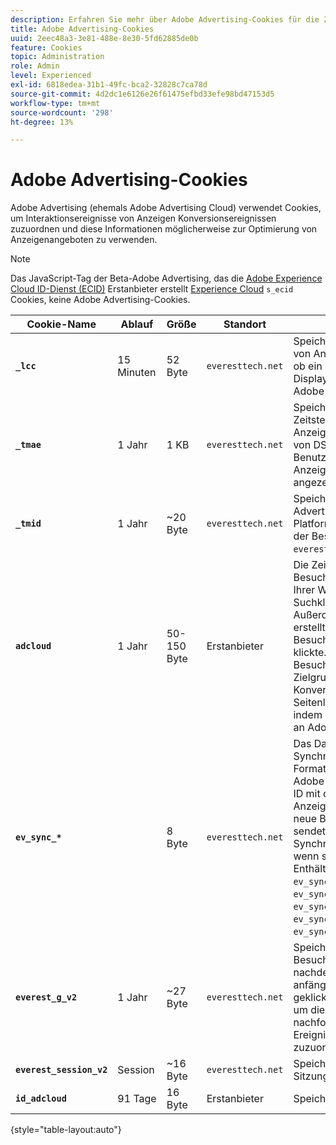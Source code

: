 ```yaml
---
description: Erfahren Sie mehr über Adobe Advertising-Cookies für die Zuordnung von Anzeigeninteraktionsereignissen zu Konversionsereignissen und verwenden Sie diese Informationen möglicherweise zur Optimierung von Anzeigenangeboten.
title: Adobe Advertising-Cookies
uuid: 2eec48a3-3e81-488e-8e30-5fd62885de0b
feature: Cookies
topic: Administration
role: Admin
level: Experienced
exl-id: 6818edea-31b1-49fc-bca2-32828c7ca78d
source-git-commit: 4d2dc1e6126e26f61475efbd33efe98bd47153d5
workflow-type: tm+mt
source-wordcount: '298'
ht-degree: 13%

---
```


# Adobe Advertising-Cookies

Adobe Advertising (ehemals Adobe Advertising Cloud) verwendet Cookies, um Interaktionsereignisse von Anzeigen Konversionsereignissen zuzuordnen und diese Informationen möglicherweise zur Optimierung von Anzeigenangeboten zu verwenden.

>[!NOTE]
>
>Das JavaScript-Tag der Beta-Adobe Advertising, das die [Adobe Experience Cloud ID-Dienst (ECID)](https://experienceleague.adobe.com/docs/id-service/using/intro/overview.html?lang=de) Erstanbieter erstellt [Experience Cloud](experience-cloud.md) `s_ecid` Cookies, keine Adobe Advertising-Cookies.

| Cookie-Name | Ablauf | Größe | Standort | Beschreibung |
| --- | --- | --- | --- | --- |
| **`_lcc`** | 15 Minuten | 52 Byte | `everesttech.net` | Speichert IDs und Zeitstempel von Anzeigeklicks. Bestimmt, ob ein Klickereignis für eine Display-Anzeige für einen Adobe Analytics-Treffer gilt. |
| **`_tmae`** | 1 Jahr | 1 KB | `everesttech.net` | Speichert kodierte IDs und Zeitstempel für Anzeigeninteraktionen mithilfe von DSP-Tracking. Enthält Benutzerinteraktion mit Anzeigen, z. B. zuletzt angezeigte Anzeige |
| **`_tmid`** | 1 Jahr | ~20 Byte | `everesttech.net` | Speichert die Adobe Advertising-Demand Side Platform-ID (DSP). Entspricht der Besucher-ID im `everest_g_v2` Cookie. |
| **`adcloud`** | 1 Jahr | 50-150 Byte | Erstanbieter | Die Zeitstempel des letzten Besuchs des Besuchers auf Ihrer Website und des letzten Suchklicks des Besuchers. Außerdem speichert `ef_id` die erstellt wurde, als der Besucher auf eine Anzeige klickte. Verbindet die Besucher-ID mit relevanten Zielgruppensegmenten und Konversionen. Hilft, die Seitenladezeiten zu optimieren, indem unnötige Anforderungen an Adobe vermieden werden. |
| **`ev_sync_*`** |  | 8 Byte | `everesttech.net` | Das Datum der Synchronisierung in `yyymmdd` Format. Synchronisiert die Adobe Advertising-Besucher-ID mit der Partner-Anzeigenbörse. Sie wird für neue Besucher erstellt und sendet eine Synchronisierungsanforderung, wenn sie abgelaufen ist. Enthält Cookies `ev_sync_ax`, `ev_sync_bk`, `ev_sync_dd`, `ev_sync_fs`, `ev_sync_ix`, `ev_sync_nx`, `ev_sync_ox`, `ev_sync_pm`, `ev_sync_rc`, `ev_sync_tm`, und `ev_sync_yh`. |
| **`everest_g_v2`** | 1 Jahr | ~27 Byte | `everesttech.net` | Speichert die Browser- und Besucher-ID. Wird erstellt, nachdem ein Benutzer anfänglich auf eine Anzeige geklickt hat. Wird verwendet, um die aktuellen und nachfolgenden Klicks anderen Ereignissen auf Ihrer Website zuzuordnen. |
| **`everest_session_v2`** | Session | ~16 Byte | `everesttech.net` | Speichert die aktuelle Sitzungs-ID. |
| **`id_adcloud`** | 91 Tage | 16 Byte | Erstanbieter | Speichert die Besucher-ID. |

{style="table-layout:auto"}
